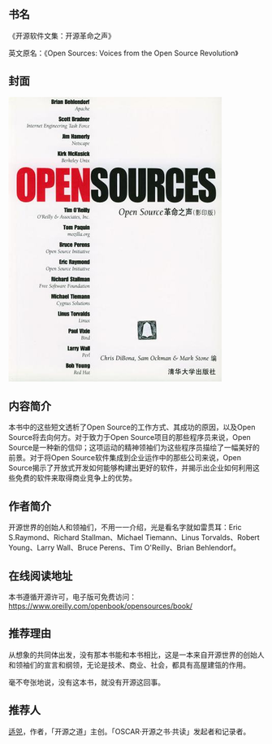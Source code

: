 ##  书名

《开源软件文集：开源革命之声》

英文原名：《Open Sources: Voices from the Open Source Revolution》

## 封面

![](./face-image/open-source-revolution.jpg)

## 内容简介

本书中的这些短文透析了Open Source的工作方式、其成功的原因，以及Open Source将去向何方。对于致力于Open Source项目的那些程序员来说，Open Source是一种新的信仰；这项运动的精神领袖们为这些程序员描绘了一幅美好的前景。对于将Open Source软件集成到企业运作中的那些公司来说，Open Source揭示了开放式开发如何能够构建出更好的软件，并揭示出企业如何利用这些免费的软件来取得商业竞争上的优势。

## 作者简介

开源世界的创始人和领袖们，不用一一介绍，光是看名字就如雷贯耳：Eric S.Raymond、Richard Stallman、Michael Tiemann、Linus Torvalds、Robert Young、Larry Wall、Bruce Perens、Tim O'Reilly、Brian Behlendorf。

## 在线阅读地址

本书遵循开源许可，电子版可免费访问：https://www.oreilly.com/openbook/opensources/book/

## 推荐理由

从想象的共同体出发，没有那本书能和本书相比，这是一本来自开源世界的创始人和领袖们的宣言和纲领，无论是技术、商业、社会，都具有高屋建瓴的作用。

毫不夸张地说，没有这本书，就没有开源这回事。

## 推荐人

[适兕](https://opensourceway.community/all_about_kuosi)，作者，「开源之道」主创。「OSCAR·开源之书·共读」发起者和记录者。